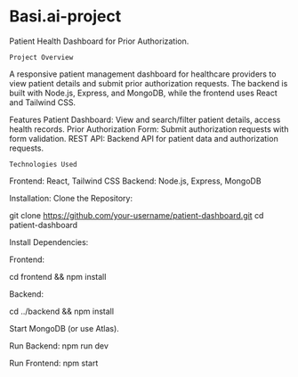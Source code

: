 # Basi.ai-project
Patient Health Dashboard for Prior Authorization.


    Project Overview
A responsive patient management dashboard for healthcare providers to view patient details and submit prior authorization requests. The backend is built with Node.js, Express, and MongoDB, while the frontend uses React and Tailwind CSS.

   Features
Patient Dashboard: View and search/filter patient details, access health records.
Prior Authorization Form: Submit authorization requests with form validation.
REST API: Backend API for patient data and authorization requests.


    Technologies Used
Frontend: React, Tailwind CSS
Backend: Node.js, Express, MongoDB


Installation:
Clone the Repository:

git clone https://github.com/your-username/patient-dashboard.git
cd patient-dashboard


Install Dependencies:

Frontend:

cd frontend && npm install


Backend:

cd ../backend && npm install


Start MongoDB (or use Atlas).

Run Backend:
npm run dev


Run Frontend:
npm start
